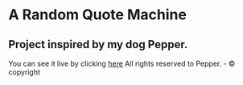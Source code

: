 # A Random Quote Machine
## Project inspired by my dog Pepper. 
You can see it live by clicking [here](https://marg-code.github.io/aBootstrapRandomQuoteMachine/)
All rights reserved to Pepper. - © copyright
